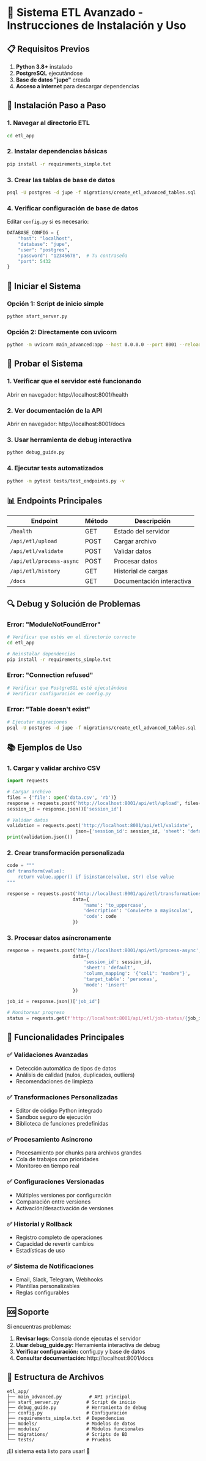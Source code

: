 # 🚀 Sistema ETL Avanzado - Instrucciones de Instalación y Uso

## 📋 Requisitos Previos

1. **Python 3.8+** instalado
2. **PostgreSQL** ejecutándose
3. **Base de datos "jupe"** creada
4. **Acceso a internet** para descargar dependencias

## 🔧 Instalación Paso a Paso

### 1. Navegar al directorio ETL
```bash
cd etl_app
```

### 2. Instalar dependencias básicas
```bash
pip install -r requirements_simple.txt
```

### 3. Crear las tablas de base de datos
```bash
psql -U postgres -d jupe -f migrations/create_etl_advanced_tables.sql
```

### 4. Verificar configuración de base de datos
Editar `config.py` si es necesario:
```python
DATABASE_CONFIG = {
    "host": "localhost",
    "database": "jupe", 
    "user": "postgres",
    "password": "12345678",  # Tu contraseña
    "port": 5432
}
```

## 🚀 Iniciar el Sistema

### Opción 1: Script de inicio simple
```bash
python start_server.py
```

### Opción 2: Directamente con uvicorn
```bash
python -m uvicorn main_advanced:app --host 0.0.0.0 --port 8001 --reload
```

## 🧪 Probar el Sistema

### 1. Verificar que el servidor esté funcionando
Abrir en navegador: http://localhost:8001/health

### 2. Ver documentación de la API
Abrir en navegador: http://localhost:8001/docs

### 3. Usar herramienta de debug interactiva
```bash
python debug_guide.py
```

### 4. Ejecutar tests automatizados
```bash
python -m pytest tests/test_endpoints.py -v
```

## 📊 Endpoints Principales

| Endpoint | Método | Descripción |
|----------|--------|-------------|
| `/health` | GET | Estado del servidor |
| `/api/etl/upload` | POST | Cargar archivo |
| `/api/etl/validate` | POST | Validar datos |
| `/api/etl/process-async` | POST | Procesar datos |
| `/api/etl/history` | GET | Historial de cargas |
| `/docs` | GET | Documentación interactiva |

## 🔍 Debug y Solución de Problemas

### Error: "ModuleNotFoundError"
```bash
# Verificar que estés en el directorio correcto
cd etl_app

# Reinstalar dependencias
pip install -r requirements_simple.txt
```

### Error: "Connection refused" 
```bash
# Verificar que PostgreSQL esté ejecutándose
# Verificar configuración en config.py
```

### Error: "Table doesn't exist"
```bash
# Ejecutar migraciones
psql -U postgres -d jupe -f migrations/create_etl_advanced_tables.sql
```

## 📚 Ejemplos de Uso

### 1. Cargar y validar archivo CSV
```python
import requests

# Cargar archivo
files = {'file': open('data.csv', 'rb')}
response = requests.post('http://localhost:8001/api/etl/upload', files=files)
session_id = response.json()['session_id']

# Validar datos
validation = requests.post('http://localhost:8001/api/etl/validate', 
                         json={'session_id': session_id, 'sheet': 'default'})
print(validation.json())
```

### 2. Crear transformación personalizada
```python
code = """
def transform(value):
    return value.upper() if isinstance(value, str) else value
"""

response = requests.post('http://localhost:8001/api/etl/transformations/custom',
                        data={
                            'name': 'to_uppercase',
                            'description': 'Convierte a mayúsculas',
                            'code': code
                        })
```

### 3. Procesar datos asíncronamente
```python
response = requests.post('http://localhost:8001/api/etl/process-async',
                        data={
                            'session_id': session_id,
                            'sheet': 'default',
                            'column_mapping': '{"col1": "nombre"}',
                            'target_table': 'personas',
                            'mode': 'insert'
                        })

job_id = response.json()['job_id']

# Monitorear progreso
status = requests.get(f'http://localhost:8001/api/etl/job-status/{job_id}')
```

## 🎯 Funcionalidades Principales

### ✅ Validaciones Avanzadas
- Detección automática de tipos de datos
- Análisis de calidad (nulos, duplicados, outliers)
- Recomendaciones de limpieza

### ✅ Transformaciones Personalizadas
- Editor de código Python integrado
- Sandbox seguro de ejecución
- Biblioteca de funciones predefinidas

### ✅ Procesamiento Asíncrono
- Procesamiento por chunks para archivos grandes
- Cola de trabajos con prioridades
- Monitoreo en tiempo real

### ✅ Configuraciones Versionadas
- Múltiples versiones por configuración
- Comparación entre versiones
- Activación/desactivación de versiones

### ✅ Historial y Rollback
- Registro completo de operaciones
- Capacidad de revertir cambios
- Estadísticas de uso

### ✅ Sistema de Notificaciones
- Email, Slack, Telegram, Webhooks
- Plantillas personalizables
- Reglas configurables

## 🆘 Soporte

Si encuentras problemas:

1. **Revisar logs:** Consola donde ejecutas el servidor
2. **Usar debug_guide.py:** Herramienta interactiva de debug
3. **Verificar configuración:** config.py y base de datos
4. **Consultar documentación:** http://localhost:8001/docs

## 📁 Estructura de Archivos

```
etl_app/
├── main_advanced.py          # API principal
├── start_server.py          # Script de inicio
├── debug_guide.py           # Herramienta de debug
├── config.py                # Configuración
├── requirements_simple.txt  # Dependencias
├── models/                  # Modelos de datos
├── modules/                 # Módulos funcionales
├── migrations/              # Scripts de BD
└── tests/                   # Pruebas
```

¡El sistema está listo para usar! 🎉
